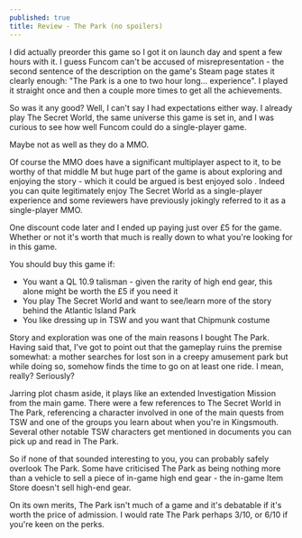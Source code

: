```yaml
---
published: true
title: Review - The Park (no spoilers)
---
```

I did actually preorder this game so I got it on launch day and spent a few hours with it. I guess Funcom can't be accused of misrepresentation - the second sentence of the description on the game's Steam page states it clearly enough: "The Park is a one to two hour long... experience". I played it straight once and then a couple more times to get all the achievements.

So was it any good? Well, I can't say I had expectations either way. I already play The Secret World, the same universe this game is set in, and I was curious to see how well Funcom could do a single-player game.

Maybe not as well as they do a MMO.

Of course the MMO does have a significant multiplayer aspect to it, to be worthy of that middle M but huge part of the game is about exploring and enjoying the story - which it could be argued is best enjoyed solo . Indeed you can quite legitimately enjoy The Secret World as a single-player experience and some reviewers have previously jokingly referred to it as a single-player MMO.

One discount code later and I ended up paying just over £5 for the game. Whether or not it's worth that much is really down to what you're looking for in this game. 

You should buy this game if:
* You want a QL 10.9 talisman - given the rarity of high end gear, this alone might be worth the £5 if you need it 
* You play The Secret World and want to see/learn more of the story behind the Atlantic Island Park 
* You like dressing up in TSW and you want that Chipmunk costume 

Story and exploration was one of the main reasons I bought The Park. Having said that, I've got to point out that the gameplay ruins the premise somewhat: a mother searches for lost son in a creepy amusement park but while doing so, somehow finds the time to go on at least one ride. I mean, really? Seriously?

Jarring plot chasm aside, it plays like an extended Investigation Mission from the main game. There were a few references to The Secret World in The Park, referencing a character involved in one of the main quests from TSW and one of the groups you learn about when you're in Kingsmouth. Several other notable TSW characters get mentioned in documents you can pick up and read in The Park.

So if none of that sounded interesting to you, you can probably safely overlook The Park. Some have criticised The Park as being nothing more than a vehicle to sell a piece of in-game high end gear - the in-game Item Store doesn't sell high-end gear.

On its own merits, The Park isn't much of a game and it's debatable if it's worth the price of admission. I would rate The Park perhaps 3/10, or 6/10 if you're keen on the perks.
